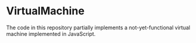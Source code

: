 VirtualMachine
==============

The code in this repository partially implements a not-yet-functional virtual machine implemented in JavaScript.
